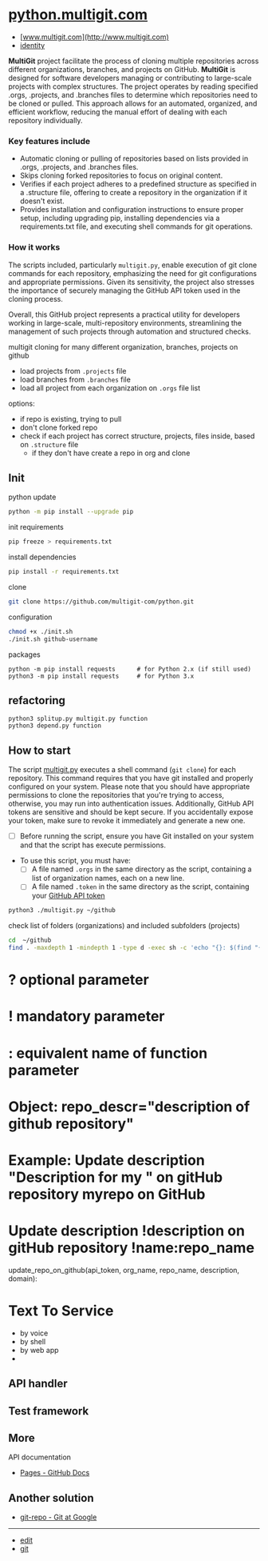 # [python.multigit.com](http://python.multigit.com)

+ [www.multigit.com](http://www.multigit.com)
+ [identity](http://identity.multigit.com)



**MultiGit** project facilitate the process of cloning multiple repositories across different organizations, branches, and projects on GitHub.
**MultiGit** is designed for software developers managing or contributing to large-scale projects with complex structures. 
The project operates by reading specified .orgs, .projects, and .branches files to determine which repositories need to be cloned or pulled. 
This approach allows for an automated, organized, and efficient workflow, reducing the manual effort of dealing with each repository individually.

### Key features include

- Automatic cloning or pulling of repositories based on lists provided in .orgs, .projects, and .branches files.
- Skips cloning forked repositories to focus on original content.
- Verifies if each project adheres to a predefined structure as specified in a .structure file, offering to create a repository in the organization if it doesn't exist.
- Provides installation and configuration instructions to ensure proper setup, including upgrading pip, installing dependencies via a requirements.txt file, and executing shell commands for git operations.

### How it works

The scripts included, particularly `multigit.py`, enable execution of git clone commands for each repository, emphasizing the need for git configurations and appropriate permissions. Given its sensitivity, the project also stresses the importance of securely managing the GitHub API token used in the cloning process.

Overall, this GitHub project represents a practical utility for developers working in large-scale, multi-repository environments, streamlining the management of such projects through automation and structured checks.


multigit cloning for many different organization, branches, projects on github
+ load projects from `.projects` file
+ load branches from `.branches` file
+ load all project from each organization on `.orgs` file list
  
options:
  + if repo is existing, trying to pull
  + don't clone forked repo
  + check if each project has correct structure, projects, files inside, based on `.structure` file
    + if they don't have create a repo in org and clone 


## Init
python update
```bash
python -m pip install --upgrade pip
```

init requirements
```bash
pip freeze > requirements.txt
```

install dependencies
```bash
pip install -r requirements.txt
```

clone
```bash
git clone https://github.com/multigit-com/python.git
```

configuration
```bash
chmod +x ./init.sh
./init.sh github-username
```

packages
```shell
python -m pip install requests      # for Python 2.x (if still used)
python3 -m pip install requests     # for Python 3.x
```


## refactoring

```shell
python3 splitup.py multigit.py function
python3 depend.py function
```


## How to start

The script [multigit.py](multigit.py) executes a shell command (`git clone`) for each repository. This command requires that you have git installed and properly configured on your system.
Please note that you should have appropriate permissions to clone the repositories that you're trying to access, otherwise, you may run into authentication issues. Additionally, GitHub API tokens are sensitive and should be kept secure. If you accidentally expose your token, make sure to revoke it immediately and generate a new one.

+ [ ] Before running the script, ensure you have Git installed on your system and that the script has execute permissions.
+ To use this script, you must have:
  + [ ] A file named `.orgs` in the same directory as the script, containing a list of organization names, each on a new line.
  + [ ] A file named `.token` in the same directory as the script, containing your [GitHub API token](https://github.com/settings/tokens)
 
```bash
python3 ./multigit.py ~/github
```

check list of folders (organizations) and included subfolders (projects)
```bash
cd  ~/github
find . -maxdepth 1 -mindepth 1 -type d -exec sh -c 'echo "{}: $(find "{}" -maxdepth 1 -mindepth 1 -type d | wc -l)"' \;
```




# ? optional parameter
# ! mandatory parameter
# : equivalent name of function parameter
# Object: repo_descr="description of github repository"
# Example: Update description "Description for my " on gitHub repository myrepo on GitHub
# Update description !description on gitHub repository !name:repo_name
update_repo_on_github(api_token, org_name, repo_name, description, domain):


# Text To Service

+ by voice
+ by shell
+ by web app
+ 

## API handler

## Test framework


## More

API documentation
+ [Pages - GitHub Docs](https://docs.github.com/en/rest/pages/pages?apiVersion=2022-11-28#create-a-apiname-pages-site)

## Another solution
+ [git-repo - Git at Google](https://gerrit.googlesource.com/git-repo)


---

+ [edit](https://github.com/multigit-com/python/edit/main/README.md)
+ [git](https://github.com/multigit-com/) 
